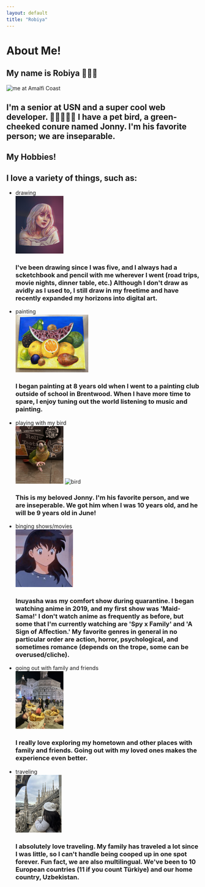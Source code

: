 ```yaml
---
layout: default
title: "Robiya"
---
```


<h1>About Me!</h1>

  <h2>My name is Robiya 🙋🏻‍♀️</h2>
  <img src="me.png" alt="me at Amalfi Coast" style="width:150px;height:190px;">
  <h2>I'm a senior at USN and a super cool web developer. 👩🏻‍💻😎💅 I have a pet bird, a green-cheeked conure named Jonny. I'm his favorite person; we are inseparable.</h2>

  <h2>My Hobbies!</h2>
  <h2>I love a variety of things, such as:</h2>
  <ul>
    <li>drawing</li>
    <img src="billieeilish.png" alt="billie eilish" style="width:125px;height:150px;"> 
    <h3>I've been drawing since I was five, and I always had a scketchbook and pencil with me wherever I went (road trips, movie nights, dinner table, etc.) Although I don't draw as avidly as I used to, I still draw in my freetime and have recently expanded my horizons into digital art.</h3>
    <li>painting</li>
    <img src="painting.png" alt="bird with fruits--frida kahlo" style="width:190px;height:150px;">
    <h3>I began painting at 8 years old when I went to a painting club outside of school in Brentwood. When I have more time to spare, I enjoy tuning out the world listening to music and painting.</h3>
    <li>playing with my bird</li>
    <img src="bird2.jpeg" alt="bird" style="width:125px;height:150px;"> 
    <img src="jonny.png" alt="bird" style="width:120px;height:150px;">
    <h3>This is my beloved Jonny. I'm his favorite person, and we are inseperable. We got him when I was 10 years old, and he will be 9 years old in June!</h3>
    <li>binging shows/movies</li>
    <img src="images.jpg" alt="Kagome from Inuyasha" style="width:150px;height:150px;"> 
    <h3>Inuyasha was my comfort show during quarantine. I began watching anime in 2019, and my first show was 'Maid-Sama!' I don't watch anime as frequently as before, but some that I'm currently watching are 'Spy x Family' and 'A Sign of Affection.' My favorite genres in general in no particular order are action, horror, psychological, and sometimes romance (depends on the trope, some can be overused/cliche).</h3>
    <li>going out with family and friends</li>
    <img src="gelato.png" alt="gelato" style="width:125px;height:150px;"> 
    <h3>I really love exploring my hometown and other places with family and friends. Going out with my loved ones makes the experience even better.</h3>
    <li>traveling</li>
    <img src="Milan.jpeg" alt="Milan, Italy" style="width:120px;height:150px;">
    <h3>I absolutely love traveling. My family has traveled a lot since I was little, so I can't handle being cooped up in one spot forever. Fun fact, we are also multilingual. We've been to 10 European countries (11 if you count Türkiye) and our home country, Uzbekistan.</h3>
  </ul>


